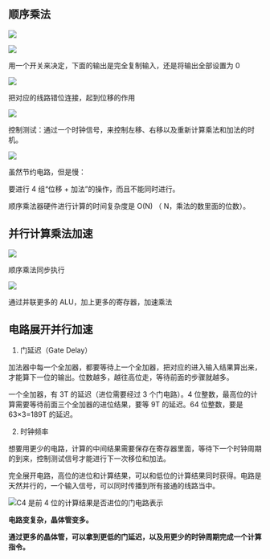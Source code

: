 ## 顺序乘法
![](/images/1647150034025-027a2c2b-f849-4806-9f07-2dea97c4e8b9.png)

![](/images/1647150161801-5b96f891-a3e5-4e54-b04c-612d2cded3fd.png)

用一个开关来决定，下面的输出是完全复制输入，还是将输出全部设置为 0

![](/images/1647150223590-4aa6fb84-c54d-41e1-9882-e3a35f576b12.png)

把对应的线路错位连接，起到位移的作用

![](/images/1647150502754-a30aa724-6d77-448f-9098-c26283f28911.png)

控制测试：通过一个时钟信号，来控制左移、右移以及重新计算乘法和加法的时机。

![](/images/1647150626841-ebcfc716-d223-42e6-866f-dd27d78001aa.png)

虽然节约电路，但是慢：

要进行 4 组“位移 + 加法”的操作，而且不能同时进行。

顺序乘法器硬件进行计算的时间复杂度是 O(N) （ N，乘法的数里面的位数）。

## 并行计算乘法加速
![](/images/1647150863326-f8033bff-66f1-4488-a74a-bd751bc20a51.png)

顺序乘法同步执行

![](/images/1647150902586-cf680233-5371-44a7-88b1-e49458350fd4.png)

通过并联更多的 ALU，加上更多的寄存器，加速乘法

## 电路展开并行加速
1. 门延迟（Gate Delay）

加法器中每一个全加器，都要等待上一个全加器，把对应的进入输入结果算出来，才能算下一位的输出。位数越多，越往高位走，等待前面的步骤就越多。



一个全加器，有 3T 的延迟（进位需要经过 3 个门电路）。4 位整数，最高位的计算需要等待前面三个全加器的进位结果，要等 9T 的延迟。64 位整数，要是 63×3=189T 的延迟。



2. 时钟频率

想要用更少的电路，计算的中间结果需要保存在寄存器里面，等待下一个时钟周期的到来，控制测试信号才能进行下一次移位和加法。



完全展开电路，高位的进位和计算结果，可以和低位的计算结果同时获得。电路是天然并行的，一个输入信号，可以同时传播到所有接通的线路当中。

![C4 是前 4 位的计算结果是否进位的门电路表示](/images/1647151395881-e976f819-2ec4-4606-9569-ee730ab94367.png)

**电路变复杂，晶体管变多。**

**通过更多的晶体管，可以拿到更低的门延迟，以及用更少的时钟周期完成一个计算指令。**

